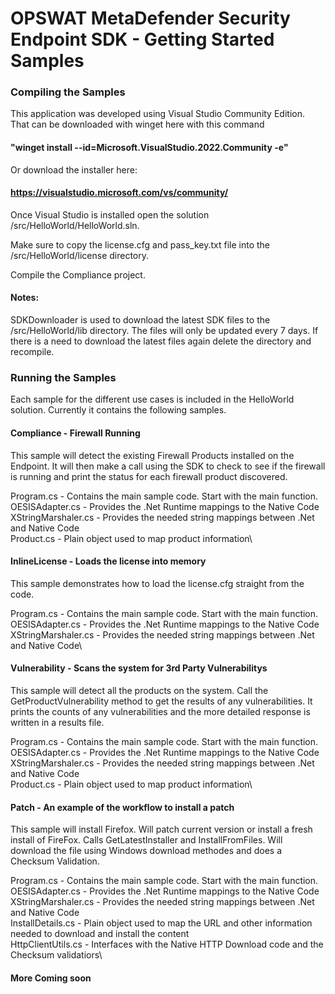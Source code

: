 # OPSWAT MetaDefender Security Endpoint SDK - Getting Started Samples


### Compiling the Samples
This application was developed using Visual Studio Community Edition.  That can be downloaded with winget here with this command 

#### "winget install --id=Microsoft.VisualStudio.2022.Community  -e"  

Or download the installer here:

#### https://visualstudio.microsoft.com/vs/community/

Once Visual Studio is installed open the solution /src/HelloWorld/HelloWorld.sln.  

Make sure to copy the license.cfg and pass_key.txt file into the /src/HelloWorld/license directory.

Compile the Compliance project.

#### Notes:

SDKDownloader is used to download the latest SDK files to the /src/HelloWorld/lib directory.  The files will only be updated every 7 days.  If there is a need to download the latest files again delete the directory and recompile.  


### Running the Samples
Each sample for the different use cases is included in the HelloWorld solution.  Currently it contains the following samples.

#### Compliance - Firewall Running
This sample will detect the existing Firewall Products installed on the Endpoint.  It will then make a call using the SDK to check to see if the firewall is running and print the status for each firewall product discovered.  

Program.cs - Contains the main sample code.  Start with the main function.\
OESISAdapter.cs - Provides the .Net Runtime mappings to the Native Code\
XStringMarshaler.cs - Provides the needed string mappings between .Net and Native Code\
Product.cs - Plain object used to map product information\

#### InlineLicense - Loads the license into memory
This sample demonstrates how to load the license.cfg straight from the code.    

Program.cs - Contains the main sample code.  Start with the main function.\
OESISAdapter.cs - Provides the .Net Runtime mappings to the Native Code\
XStringMarshaler.cs - Provides the needed string mappings between .Net and Native Code\


#### Vulnerability - Scans the system for 3rd Party Vulnerabilitys
This sample will detect all the products on the system.  Call the GetProductVulnerability method to get the results of any vulnerabilities.  It prints the counts of any vulnerabilities and the more detailed response is written in a results file.    

Program.cs - Contains the main sample code.  Start with the main function.\
OESISAdapter.cs - Provides the .Net Runtime mappings to the Native Code\
XStringMarshaler.cs - Provides the needed string mappings between .Net and Native Code\
Product.cs - Plain object used to map product information\

#### Patch - An example of the workflow to install a patch
This sample will install Firefox.  Will patch current version or install a fresh install of FireFox. Calls GetLatestInstaller and InstallFromFiles.  Will download the file using Windows download methodes and does a Checksum Validation.    

Program.cs - Contains the main sample code.  Start with the main function.\
OESISAdapter.cs - Provides the .Net Runtime mappings to the Native Code\
XStringMarshaler.cs - Provides the needed string mappings between .Net and Native Code\
InstallDetails.cs - Plain object used to map the URL and other information needed to download and install the content\
HttpClientUtils.cs - Interfaces with the Native HTTP Download code and the Checksum validatiors\

#### More Coming soon 


